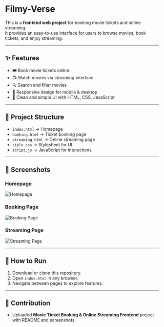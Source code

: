 # Filmy-Verse

This is a **frontend web project** for booking movie tickets and online streaming.  
It provides an easy-to-use interface for users to browse movies, book tickets, and enjoy streaming.

---

## ✨ Features
- 🎟️ Book movie tickets online  
- 📺 Watch movies via streaming interface  
- 🔍 Search and filter movies  
- 📱 Responsive design for mobile & desktop  
- 🎨 Clean and simple UI with HTML, CSS, JavaScript

---

## 📂 Project Structure
- `index.html` → Homepage  
- `booking.html` → Ticket booking page  
- `streaming.html` → Online streaming page  
- `style.css` → Stylesheet for UI  
- `script.js` → JavaScript for interactions  

---

## 📸 Screenshots

### Homepage
![Homepage](screenshots/homepage.png)

### Booking Page
![Booking Page](screenshots/booking.png)

### Streaming Page
![Streaming Page](screenshots/streaming.png)

---

## 🚀 How to Run
1. Download or clone this repository.  
2. Open `index.html` in any browser.  
3. Navigate between pages to explore features.  

---

## 🤝 Contribution
- Uploaded **Movie Ticket Booking & Online Streaming Frontend** project with README and screenshots.
